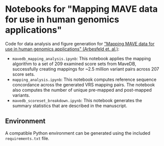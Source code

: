 # Notebooks for "Mapping MAVE data for use in human genomics applications"

Code for data analysis and figure generation for ["Mapping MAVE data for use in human genomics applications" (Arbesfeld et. al.)](https://www.biorxiv.org/content/10.1101/2023.06.20.545702v1):

* `mavedb_mapping_analysis.ipynb`: This notebook applies the mapping algorithm to a set of 209 examined score sets from MaveDB, successfully creating mappings for ~2.5 million variant pairs across 207 score sets.
* `mapping_analysis.ipynb`: This notebook computes reference sequence concordance across the generated VRS mapping pairs. The notebook also computes the number of unique pre-mapped and post-mapped variants.
* `mavedb_scoreset_breakdown.ipynb`: This notebook generates the summary statistics that are described in the manuscript.

## Environment

A compatible Python environment can be generated using the included `requirements.txt` file.
